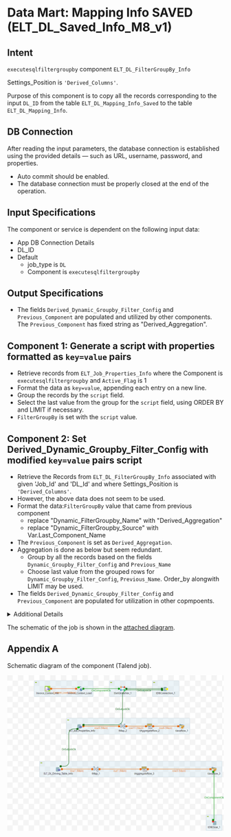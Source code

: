 # Data Mart: Mapping Info SAVED (ELT_DL_Saved_Info_M8_v1)

## Intent
`executesqlfiltergroupby`  component
`ELT_DL_FilterGroupBy_Info`

Settings_Position is `'Derived_Columns'`.

Purpose of this component is to copy all the records corresponding to the input `DL_ID` from the table `ELT_DL_Mapping_Info_Saved` to the table `ELT_DL_Mapping_Info`.

## DB Connection 

After reading the input parameters, the database connection is established using the provided details — such as URL, username, password, and properties. 

 - Auto commit should be enabled.
 - The database connection must be properly closed at the end of the operation.

## Input Specifications
The component or service is dependent on the following input data:

- App DB Connection Details
- DL_ID
- Default
  - job_type is `DL`
  - Component is `executesqlfiltergroupby`

## Output Specifications

- The fields `Derived_Dynamic_Groupby_Filter_Config` and `Previous_Component` are populated and utilized by other components. The `Previous_Component` has fixed string as "Derived_Aggregation".

## Component 1: Generate a script with properties formatted as `key=value` pairs

- Retrieve records from `ELT_Job_Properties_Info` where the Component is `executesqlfiltergroupby` and  `Active_Flag` is 1
- Format the data as `key=value`, appending each entry on a new line.
- Group the records by the `script` field.
- Select the last value from the group for the `script` field, using ORDER BY and LIMIT if necessary.
- `FilterGroupBy` is set with the `script` value.

## Component 2: Set Derived_Dynamic_Groupby_Filter_Config with modified `key=value` pairs script

- Retrieve the Records from  `ELT_DL_FilterGroupBy_Info` associated with given 'Job_Id' and 'DL_Id' and where Settings_Position is `'Derived_Columns'`.
- However, the above data does not seem to be used.
- Format the data:`FilterGroupBy` value that came from previous component
  - replace "Dynamic_FilterGroupby_Name" with "Derived_Aggregation"
  - replace "Dynamic_FilterGroupby_Source" with Var.Last_Component_Name
- The `Previous_Component` is set as `Derived_Aggregation`.
- Aggregation is done as below but seem redundant.
  - Group by all the records based on the fields `Dynamic_Groupby_Filter_Config` and `Previous_Name`
  - Choose last value from the grouped rows for `Dynamic_Groupby_Filter_Config`, `Previous_Name`. Order_by alongwith LIMIT may be used.
- The fields `Derived_Dynamic_Groupby_Filter_Config` and `Previous_Component` are populated for utilization in other copmpoents.

<details>
<summary>Additional Details</summary>

Component 1: Following fields are seleted associated with the Job_Type 'DL' and Component 'executesqlfiltergroupby'

```sql
SELECT 
  `ELT_Job_Properties_Info`.`Id`, 
  `ELT_Job_Properties_Info`.`Job_Type`, 
  `ELT_Job_Properties_Info`.`Component`, 
  `ELT_Job_Properties_Info`.`Key_Name`, 
  `ELT_Job_Properties_Info`.`Value_Name`, 
  `ELT_Job_Properties_Info`.`Active_Flag`, 
  `ELT_Job_Properties_Info`.`Dynamic_Flag`
FROM `ELT_Job_Properties_Info`
where Job_Type='DL' and Component ='executesqlfiltergroupby' and  Active_Flag=1
```

| Name     | Expression                                                                                                           |
|----------|----------------------------------------------------------------------------------------------------------------------|
| condition| `(StringHandling.LEN(row5.Value_Name) > 0) ? "=" : ""`                                                              |
| Script   | `Var.Script == null ? row5.Key_Name + Var.condition + row5.Value_Name : Var.Script + "\n" + row5.Key_Name + Var.condition + row5.Value_Name` |


Component 2:

- Retrieve the data for Settings_Position='Derived_Columns'
```sql
SELECT distinct 
  `ELT_DL_FilterGroupBy_Info`.`DL_Id`, 
  `ELT_DL_FilterGroupBy_Info`.`Job_Id`, 
  `ELT_DL_FilterGroupBy_Info`.Group_By_Id,
  `ELT_DL_FilterGroupBy_Info`.Filter_Id,
  `ELT_DL_FilterGroupBy_Info`.Flow,
  `ELT_DL_FilterGroupBy_Info`.`Settings_Position`
FROM `ELT_DL_FilterGroupBy_Info`
 WHERE 
 Settings_Position='Derived_Columns' and Job_Id='Job_Id' and DL_Id='DL_Id'
```
- Format the data as per table below. However it seems independent of above data.

| Name                        | Expression                                                                                                                                              |
|-----------------------------|----------------------------------------------------------------------------------------------------------------------------------------------------------|
| Filter_By                   | (String)globalMap.get("FilterGroupBy")                                                                                                                    |
| Last_Component_Name         | (String)(((java.util.concurrent.ConcurrentHashMap)context.sharedMap).get("Previous_Component"))                                                          |
| Dynamic_FilterGroupby_Name  | `Var.Filter_By.replace("Dynamic_FilterGroupby_Name", "Derived_Aggregation"); `                                                                |
| Dynamic_FilterGroupby_Source|  Var.Dynamic_FilterGroupby_Name.replace("Dynamic_FilterGroupby_Source", Var.Last_Component_Name);                                          |
| Previous_Name               | "Derived_Aggregation"                                                                                                                                    |
</details>

The schematic of the job is shown in the [attached diagram](#appendix-a).



## Appendix A

Schematic diagram of the component (Talend job).

![schematic diagram](./Images/ELT_DL_ExecutesqlGroupbyFilter_Derived.png "ELT_DL_ExecutesqlGroupbyFilter_Derived")
